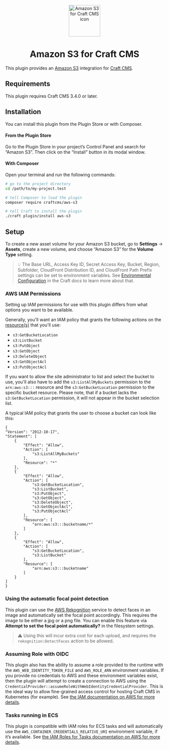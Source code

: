 <p align="center"><img src="./src/icon.svg" width="100" height="100" alt="Amazon S3 for Craft CMS icon"></p>

<h1 align="center">Amazon S3 for Craft CMS</h1>

This plugin provides an [Amazon S3](https://aws.amazon.com/s3/) integration for [Craft CMS](https://craftcms.com/).

## Requirements

This plugin requires Craft CMS 3.4.0 or later.

## Installation

You can install this plugin from the Plugin Store or with Composer.

#### From the Plugin Store

Go to the Plugin Store in your project’s Control Panel and search for “Amazon S3”. Then click on the “Install” button in its modal window.

#### With Composer

Open your terminal and run the following commands:

```bash
# go to the project directory
cd /path/to/my-project.test

# tell Composer to load the plugin
composer require craftcms/aws-s3

# tell Craft to install the plugin
./craft plugin/install aws-s3
```

## Setup

To create a new asset volume for your Amazon S3 bucket, go to **Settings** → **Assets**, create a new volume, and choose “Amazon S3” for the **Volume Type** setting.

> 💡 The Base URL, Access Key ID, Secret Access Key, Bucket, Region, Subfolder, CloudFront Distribution ID, and CloudFront Path Prefix settings can be set to environment variables. See [Environmental Configuration](https://docs.craftcms.com/v3/config/environments.html) in the Craft docs to learn more about that.

### AWS IAM Permissions

Setting up IAM permissions for use with this plugin differs from what options you want to be available.

Generally, you'll want an IAM policy that grants the following actions on the [resource(s)](https://docs.aws.amazon.com/AmazonS3/latest/dev/s3-arn-format.html) that you'll use:
* `s3:GetBucketLocation`
* `s3:ListBucket`
* `s3:PutObject`
* `s3:GetObject`
* `s3:DeleteObject`
* `s3:GetObjectAcl`
* `s3:PutObjectAcl`

If you want to allow the site administrator to list and select the bucket to use, you'll also have to add the `s3:ListAllMyBuckets` permission to the `arn:aws:s3:::` resource and the `s3:GetBucketLocation` permission to the specific bucket resource. Please note, that if a bucket lacks the `s3:GetBucketLocation` permission, it will not appear in the bucket selection list.

A typical IAM policy that grants the user to choose a bucket can look like this:
```
{
"Version": "2012-10-17",
"Statement": [
    {
        "Effect": "Allow",
        "Action": [
            "s3:ListAllMyBuckets"
        ],
        "Resource": "*"
    },
    {
        "Effect": "Allow",
        "Action": [
            "s3:GetBucketLocation",
            "s3:ListBucket",
            "s3:PutObject",
            "s3:GetObject",
            "s3:DeleteObject",
            "s3:GetObjectAcl",
            "s3:PutObjectAcl"
        ],
        "Resource": [
            "arn:aws:s3:::bucketname/*"
        ]
    },
    {
        "Effect": "Allow",
        "Action": [
            "s3:GetBucketLocation",
            "s3:ListBucket"
        ],
        "Resource": [
            "arn:aws:s3:::bucketname"
        ]
    }
]
}
```
### Using the automatic focal point detection

This plugin can use the [AWS Rekognition](https://aws.amazon.com/rekognition/) service to detect faces in an image and automatically set the focal point accordingly. This requires the image to be either a jpg or a png file. You can enable this feature via **Attempt to set the focal point automatically?** in the filesystem settings.

> ⚠️ ️Using this will incur extra cost for each upload, and requires the <code>rekognition:DetectFaces</code> action to be allowed.

### Assuming Role with OIDC

This plugin also has the ability to assume a role provided to the runtime with the `AWS_WEB_IDENTITY_TOKEN_FILE` and `AWS_ROLE_ARN` environment variables. If you provide no credentials to AWS and these environment variables exist, then the plugin will attempt to create a connection to AWS using the `CredentialProvider::assumeRoleWithWebIdentityCredentialProvider`. This is the ideal way to allow fine-grained access control for hosting Craft CMS in Kubernetes (for example). See [the IAM documentation on AWS for more details](https://docs.aws.amazon.com/IAM/latest/UserGuide/id_roles_providers_create_oidc.html).

### Tasks running in ECS

This plugin is compatible with IAM roles for ECS tasks and will automatically use the `AWS_CONTAINER_CREDENTIALS_RELATIVE_URI` environment variable, if it’s available. See [the IAM Roles for Tasks documentation on AWS for more details](https://docs.aws.amazon.com/AmazonECS/latest/developerguide/task-iam-roles.html).

